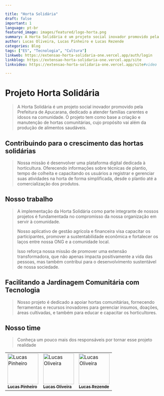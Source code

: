 ```yaml
---

title: "Horta Solidária"
draft: false
important: 1
language: pt-br
featured_image: images/featured/logo-horta.png
summary: A Horta Solidária é um projeto social inovador promovido pela Prefeitura de Apucarana, dedicado a atender famílias carentes e idosos na comunidade. O projeto tem como base a criação e manutenção de hortas comunitárias, cujo propósito vai além da produção de alimentos saudáveis.
author: Lucas Oliveira, Lucas Pinheiro e Lucas Rezende
categories: Blog
tags: ["ES", "Tecnologia", "Cultura"]
linkweb: https://extensao-horta-solidaria-one.vercel.app/auth/login
linkblog: https://extensao-horta-solidaria-one.vercel.app/site
linkvideo: https://extensao-horta-solidaria-one.vercel.app/site#video

---
```


# Projeto Horta Solidária

> A Horta Solidária é um projeto social inovador promovido pela Prefeitura de Apucarana, dedicado a atender famílias carentes e idosos na comunidade. O projeto tem como base a criação e manutenção de hortas comunitárias, cujo propósito vai além da produção de alimentos saudáveis.

## Contribuindo para o crescimento das hortas solidárias

> Nossa missão é desenvolver uma plataforma digital dedicada à horticultura. Oferecendo informações sobre técnicas de plantio, tempo de colheita e capacitando os usuários a registrar e gerenciar suas atividades na horta de forma simplificada, desde o plantio até a comercialização dos produtos.

## Nosso trabalho

> A implementação da Horta Solidária como parte integrante de nossos projetos é fundamentada no compromisso da nossa organização em servir à comunidade.
>
> Nosso aplicativo de gestão agrícola e financeira visa capacitar os participantes, promover a sustentabilidade econômica e fortalecer os laços entre nossa ONG e a comunidade local.
>
> Isso reforça nossa missão de promover uma extensão transformadora, que não apenas impacta positivamente a vida das pessoas, mas também contribui para o desenvolvimento sustentável de nossa sociedade.

## Facilitando a Jardinagem Comunitária com Tecnologia

> Nosso projeto é dedicado a apoiar hortas comunitárias, fornecendo ferramentas e recursos inovadores para gerenciar insumos, doações, áreas cultivadas, e também para educar e capacitar os horticultores.

## Nosso time

> Conheça um pouco mais dos responsáveis por tornar esse projeto realidade

<table>
  <tr>
    <td>
      <a href="https://github.com/p1nheiros">
        <img src="https://avatars.githubusercontent.com/u/124714182?v=4" width="100px;" alt="Lucas Pinheiro"/><br>
        <sub>
          <b>Lucas Pinheiro</b>
        </sub>
      </a>
    </td>
    <td>
      <a href="https://github.com/oliveeiralucas">
        <img src="https://avatars.githubusercontent.com/u/124714081?v=4" width="100px;" alt="Lucas Oliveira"/><br>
        <sub>
          <b>Lucas Oliveira</b>
        </sub>
      </a>
    </td>
    <td>
      <a href="https://github.com/LucasRezendeUnifill">
        <img src="https://avatars.githubusercontent.com/u/126525607?v=4" width="100px;" alt="Lucas Oliveira"/><br>
        <sub>
          <b>Lucas Rezende</b>
        </sub>
      </a>
    </td>
  </tr>
</table>